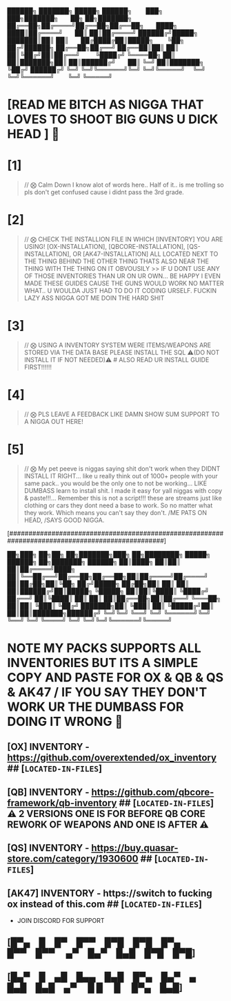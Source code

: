 
██████╗ ███████╗ █████╗ ██████╗   ███╗   ███╗███████╗  ██╗   ██╗███████╗
██╔══██╗██╔════╝██╔══██╗██╔══██╗  ████╗ ████║██╔════╝  ██║   ██║██╔════╝
██████╔╝█████╗  ███████║██║  ██║  ██╔████╔██║█████╗    ╚██╗ ██╔╝██████╗
██╔══██╗██╔══╝  ██╔══██║██║  ██║  ██║╚██╔╝██║██╔══╝     ╚████╔╝ ╚════██╗
██║  ██║███████╗██║  ██║██████╔╝  ██║ ╚═╝ ██║███████╗    ╚██╔╝  ██████╔╝
╚═╝  ╚═╝╚══════╝╚═╝  ╚═╝╚═════╝   ╚═╝     ╚═╝╚══════╝     ╚═╝   ╚═════╝

# [READ ME BITCH AS NIGGA THAT LOVES TO SHOOT BIG GUNS U DICK HEAD ] 🔫


# [1]

> // ⨂ Calm Down I know alot of words here.. Half of it.. is me trolling so pls don't get confused cause i didnt pass the 3rd grade.

# [2] 

> // ⨂ CHECK THE INSTALLION FILE IN WHICH [INVENTORY] YOU ARE USING! [OX-INSTALLATION], [QBCORE-INSTALLATION], [QS-INSTALLATION], OR [AK47-INSTALLATION] ALL LOCATED NEXT TO THE THING BEHIND THE OTHER THING THATS ALSO NEAR THE THING WITH THE THING ON IT OBVOUSILY >> IF U DONT USE ANY OF THOSE INVENTORIES THAN UR ON UR OWN... BE HAPPY I EVEN MADE THESE GUIDES CAUSE THE GUNS WOULD WORK NO MATTER WHAT.. U WOULDA JUST HAD TO DO IT CODING URSELF. FUCKIN LAZY ASS NIGGA GOT ME DOIN THE HARD SHIT

# [3]

> // ⨂ USING A INVENTORY SYSTEM WERE ITEMS/WEAPONS ARE STORED VIA THE DATA BASE PLEASE INSTALL THE SQL ⚠️(DO NOT INSTALL IT IF NOT NEEDED)⚠️ # ALSO READ UR INSTALL GUIDE FIRST!!!!!!

# [4]

> // ⨂ PLS LEAVE A FEEDBACK LIKE DAMN SHOW SUM SUPPORT TO A NIGGA OUT HERE! 

# [5]

> // ⨂ My pet peeve is niggas saying shit don't work when they DIDNT INSTALL IT RIGHT... like u really think out of 1000+ people with your same pack.. you would be the only one to not be working... LIKE DUMBASS learn to install shit. I made it easy for yall niggas with copy & paste!!!... Remember this is not a script!!! these are streams just like clothing or cars they dont need a base to work. So no matter what they work. Which means you can't say they don't. /ME PATS ON HEAD, /SAYS GOOD NIGGA.

[#################################################################################################]

██╗███╗  ██╗██╗   ██╗███████╗███╗  ██╗████████╗ █████╗ ██████╗ ██╗███████╗ ██████╗
██║████╗ ██║██║   ██║██╔════╝████╗ ██║╚══██╔══╝██╔══██╗██╔══██╗██║██╔════╝██╔════╝
██║██╔██╗██║╚██╗ ██╔╝█████╗  ██╔██╗██║   ██║   ██║  ██║██████╔╝██║█████╗  ╚█████╗ 
██║██║╚████║ ╚████╔╝ ██╔══╝  ██║╚████║   ██║   ██║  ██║██╔══██╗██║██╔══╝   ╚═══██╗
██║██║ ╚███║  ╚██╔╝  ███████╗██║ ╚███║   ██║   ╚█████╔╝██║  ██║██║███████╗██████╔╝
╚═╝╚═╝  ╚══╝   ╚═╝   ╚══════╝╚═╝  ╚══╝   ╚═╝    ╚════╝ ╚═╝  ╚═╝╚═╝╚══════╝╚═════╝ 

# NOTE MY PACKS SUPPORTS ALL INVENTORIES BUT ITS A SIMPLE COPY AND PASTE FOR OX & QB & QS & AK47 / IF YOU SAY THEY DON'T WORK UR THE DUMBASS FOR DOING IT WRONG 🫢

## [OX]   INVENTORY - https://github.com/overextended/ox_inventory          ## [`LOCATED-IN-FILES`] 
## [QB]   INVENTORY - https://github.com/qbcore-framework/qb-inventory      ## [`LOCATED-IN-FILES`] ⚠️ 2 VERSIONS ONE IS FOR BEFORE QB CORE REWORK OF WEAPONS AND ONE IS AFTER ⚠️
## [QS]   INVENTORY - https://buy.quasar-store.com/category/1930600         ## [`LOCATED-IN-FILES`] 
## [AK47] INVENTORY - https://switch to fucking ox instead of this.com      ## [`LOCATED-IN-FILES`]


- JOIN DISCORD FOR SUPPORT

## [█▀▄ █ █▀ █▀▀ █▀█ █▀█ █▀▄   █▀▀ █▀▀   ▄▀ █▄▀ █▄█ █▀█ █▀█] ##
## [█▄▀ █ ▄█ █▄▄ █▄█ █▀▄ █▄▀ ▄ █▄█ █▄█ ▄▀   █ █  █  █▀▄ █▄█] ##